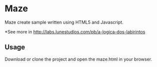 # Maze

Maze create sample written using HTML5 and Javascript.

*See more in http://labs.lunestudios.com/pb/a-logica-dos-labirintos

## Usage

Download or clone the project and open the maze.html in your browser.